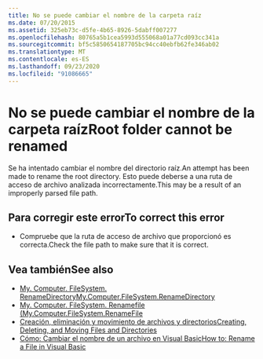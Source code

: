 ```yaml
---
title: No se puede cambiar el nombre de la carpeta raíz
ms.date: 07/20/2015
ms.assetid: 325eb73c-d5fe-4b65-8926-5dabff007277
ms.openlocfilehash: 80765a5b1cea5993d555068a01a77cd093cc341a
ms.sourcegitcommit: bf5c5850654187705bc94cc40ebfb62fe346ab02
ms.translationtype: MT
ms.contentlocale: es-ES
ms.lasthandoff: 09/23/2020
ms.locfileid: "91086665"
---
```

# <a name="root-folder-cannot-be-renamed"></a><span data-ttu-id="833ce-102">No se puede cambiar el nombre de la carpeta raíz</span><span class="sxs-lookup"><span data-stu-id="833ce-102">Root folder cannot be renamed</span></span>

<span data-ttu-id="833ce-103">Se ha intentado cambiar el nombre del directorio raíz.</span><span class="sxs-lookup"><span data-stu-id="833ce-103">An attempt has been made to rename the root directory.</span></span> <span data-ttu-id="833ce-104">Esto puede deberse a una ruta de acceso de archivo analizada incorrectamente.</span><span class="sxs-lookup"><span data-stu-id="833ce-104">This may be a result of an improperly parsed file path.</span></span>  
  
## <a name="to-correct-this-error"></a><span data-ttu-id="833ce-105">Para corregir este error</span><span class="sxs-lookup"><span data-stu-id="833ce-105">To correct this error</span></span>  
  
- <span data-ttu-id="833ce-106">Compruebe que la ruta de acceso de archivo que proporcionó es correcta.</span><span class="sxs-lookup"><span data-stu-id="833ce-106">Check the file path to make sure that it is correct.</span></span>  
  
## <a name="see-also"></a><span data-ttu-id="833ce-107">Vea también</span><span class="sxs-lookup"><span data-stu-id="833ce-107">See also</span></span>

- [<span data-ttu-id="833ce-108">My. Computer. FileSystem. RenameDirectory</span><span class="sxs-lookup"><span data-stu-id="833ce-108">My.Computer.FileSystem.RenameDirectory</span></span>](xref:Microsoft.VisualBasic.MyServices.FileSystemProxy.RenameDirectory%2A)
- [<span data-ttu-id="833ce-109">My. Computer. FileSystem. Renamefile (</span><span class="sxs-lookup"><span data-stu-id="833ce-109">My.Computer.FileSystem.RenameFile</span></span>](xref:Microsoft.VisualBasic.MyServices.FileSystemProxy.RenameFile%2A)
- [<span data-ttu-id="833ce-110">Creación, eliminación y movimiento de archivos y directorios</span><span class="sxs-lookup"><span data-stu-id="833ce-110">Creating, Deleting, and Moving Files and Directories</span></span>](../developing-apps/programming/drives-directories-files/creating-deleting-and-moving-files-and-directories.md)
- [<span data-ttu-id="833ce-111">Cómo: Cambiar el nombre de un archivo en Visual Basic</span><span class="sxs-lookup"><span data-stu-id="833ce-111">How to: Rename a File in Visual Basic</span></span>](../developing-apps/programming/drives-directories-files/how-to-rename-a-file.md)
